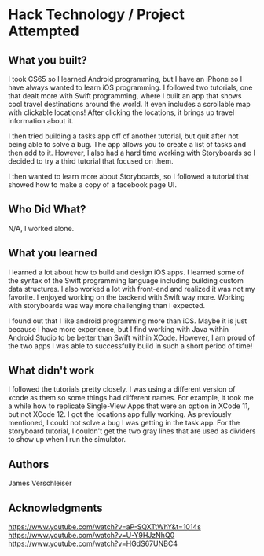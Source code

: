 # Hack Technology / Project Attempted


## What you built? 

I took CS65 so I learned Android programming, but I have an iPhone so I have always wanted to learn iOS programming. I followed two tutorials, one that dealt more with Swift programming, where I built an app that shows cool travel destinations around the world. It even includes a scrollable map with clickable locations! After clicking the locations, it brings up travel information about it.

I then tried building a tasks app off of another tutorial, but quit after not being able to solve a bug. The app allows you to create a list of tasks and then add to it. However, I also had a hard time working with Storyboards so I decided to try a third tutorial that focused on them.

I then wanted to learn more about Storyboards, so I followed a tutorial that showed how to make a copy of a facebook page UI.


## Who Did What?

N/A, I worked alone.

## What you learned

I learned a lot about how to build and design iOS apps. I learned some of the syntax of the Swift programming language including building custom data structures. I also worked a lot with front-end and realized it was not my favorite. I enjoyed working on the backend with Swift way more. Working with storyboards was way more challenging than I expected.

I found out that I like android programming more than iOS. Maybe it is just because I have more experience, but I find working with Java within Android Studio to be better than Swift within XCode. However, I am proud of the two apps I was able to successfully build in such a short period of time!

## What didn't work

I followed the tutorials pretty closely. I was using a different version of xcode as them so some things had different names. For example, it took me a while how to replicate Single-View Apps that were an option in XCode 11, but not XCode 12. I got the locations app fully working. As previously mentioned, I could not solve a bug I was getting in the task app. For the storyboard tutorial, I couldn't get the two gray lines that are used as dividers to show up when I run the simulator.

## Authors

James Verschleiser

## Acknowledgments

https://www.youtube.com/watch?v=aP-SQXTtWhY&t=1014s
https://www.youtube.com/watch?v=U-Y9HJzNhQ0
https://www.youtube.com/watch?v=HGdS67UNBC4

